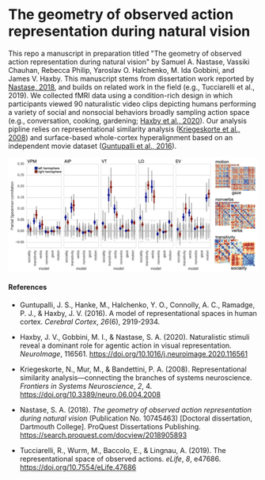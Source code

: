 # The geometry of observed action representation during natural vision

This repo a manuscript in preparation titled "The geometry of observed action representation during natural vision" by Samuel A. Nastase, Vassiki Chauhan, Rebecca Philip, Yaroslav O. Halchenko, M. Ida Gobbini, and James V. Haxby. This manuscript stems from dissertation work reported by [Nastase, 2018](https://search.proquest.com/docview/2018905893), and builds on related work in the field (e.g., Tucciarelli et al., 2019). We collected fMRI data using a condition-rich design in which participants viewed 90 naturalistic video clips depicting humans performing a variety of social and nonsocial behaviors broadly sampling action space (e.g., conversation, cooking, gardening; [Haxby et al., 2020](https://doi.org/10.1016/j.neuroimage.2020.116561)). Our analysis pipline relies on representational similarity analysis ([Kriegeskorte et al., 2008](https://doi.org/10.3389/neuro.06.004.2008)) and surface-based whole-cortex hyperalignment based on an independent movie dataset ([Guntupalli et al., 2016](https://doi.org/10.1093/cercor/bhw068)).

![Alt text](./figure_github.png?raw=true&s=100 "Model evaluation")

#### References

* Guntupalli, J. S., Hanke, M., Halchenko, Y. O., Connolly, A. C., Ramadge, P. J., & Haxby, J. V. (2016). A model of representational spaces in human cortex. *Cerebral Cortex*, *26*(6), 2919-2934.

* Haxby, J. V., Gobbini, M. I., & Nastase, S. A. (2020). Naturalistic stimuli reveal a dominant role for agentic action in visual representation. *NeuroImage*, 116561. https://doi.org/10.1016/j.neuroimage.2020.116561

* Kriegeskorte, N., Mur, M., & Bandettini, P. A. (2008). Representational similarity analysis&mdash;connecting the branches of systems neuroscience. *Frontiers in Systems Neuroscience*, *2*, 4. https://doi.org/10.3389/neuro.06.004.2008

* Nastase, S. A. (2018). *The geometry of observed action representation during natural vision* (Publication No. 10745463) [Doctoral dissertation, Dartmouth College]. ProQuest Dissertations Publishing. https://search.proquest.com/docview/2018905893

* Tucciarelli, R., Wurm, M., Baccolo, E., & Lingnau, A. (2019). The representational space of observed actions. *eLife*, *8*, e47686. https://doi.org/10.7554/eLife.47686

